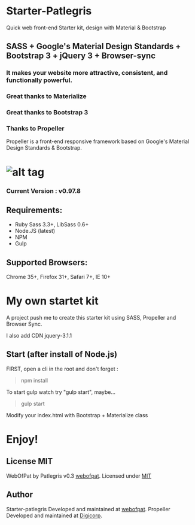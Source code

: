# Starter-Patlegris
Quick web front-end Starter kit, design with Material & Bootstrap

## SASS + Google's Material Design Standards + Bootstrap 3 + jQuery 3 + Browser-sync
### It makes your website more attractive, consistent, and functionally powerful.

### Great thanks to Materialize
### Great thanks to Bootstrap 3
### Thanks to Propeller
Propeller is a front-end responsive framework 
based on Google's Material Design Standards & Bootstrap.

![alt tag](https://raw.github.com/dogfalo/materialize/master/images/materialize.gif)
===========

### Current Version : v0.97.8

## Requirements:
- Ruby Sass 3.3+, LibSass 0.6+
- Node.JS (latest)
- NPM
- Gulp

## Supported Browsers:
Chrome 35+, Firefox 31+, Safari 7+, IE 10+

# My own startet kit
A project push me to create this starter kit using SASS, Propeller and Browser Sync.

I also add CDN jquery-3.1.1

## Start (after install of Node.js)
FIRST, open a cli in the root and don't forget : 
> npm install

To start gulp watch try "gulp start", maybe...
> gulp start

Modify your index.html with Bootstrap + Materialize class

# Enjoy!


## License MIT

WebOfPat by Patlegris v0.3 [webofpat](https://www.webofpat.io/).
Licensed under [MIT](https://github.com/patlegris/Starter-Patlegris)


## Author

Starter-patlegris Developed and maintained at [webofpat](https://www.webofpat.io/).
Propeller Developed and maintained at [Digicorp](https://www.digi-corp.com/).
